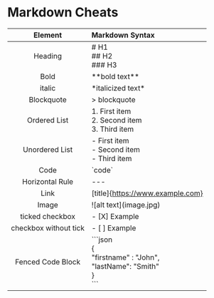 # Markdown Cheats

|        Element        | Markdown Syntax                                                                |
|:---------------------:|:-------------------------------------------------------------------------------|
|        Heading        | # H1<br/>## H2<br/>### H3                                                      |
|         Bold          | \*\*bold text\*\*                                                              |
|        italic         | \*italicized text\*                                                            |
|      Blockquote       | > blockquote                                                                   |
|     Ordered List      | 1. First item<br/>2. Second item<br/>3. Third item                             |
|    Unordered List     | - First item<br/>- Second item<br/>- Third item                                |
|         Code          | \`code\`                                                                       |
|    Horizontal Rule    | ---                                                                            |
|         Link          | [title]{https://www.example.com}                                               |
|         Image         | \!\[alt text](image.jpg)                                                       |
|    ticked checkbox    | - [X] Example                                                                  |
| checkbox without tick | - [ ] Example                                                                  |
|   Fenced Code Block   | \```json<br/>{<br/>"firstname" : "John",<br/>"lastName": "Smith"<br/>}<br/>``` |